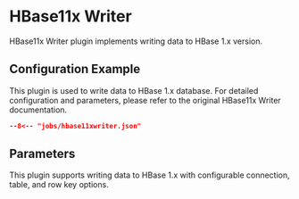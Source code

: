 # HBase11x Writer

HBase11x Writer plugin implements writing data to HBase 1.x version.

## Configuration Example

This plugin is used to write data to HBase 1.x database. For detailed configuration and parameters, please refer to the original HBase11x Writer documentation.

```json
--8<-- "jobs/hbase11xwriter.json"
```

## Parameters

This plugin supports writing data to HBase 1.x with configurable connection, table, and row key options.